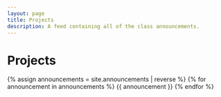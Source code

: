 ```yaml
---
layout: page
title: Projects
description: A feed containing all of the class announcements.
---
```


# Projects

{% assign announcements = site.announcements | reverse %}
{% for announcement in announcements %}
{{ announcement }}
{% endfor %}
